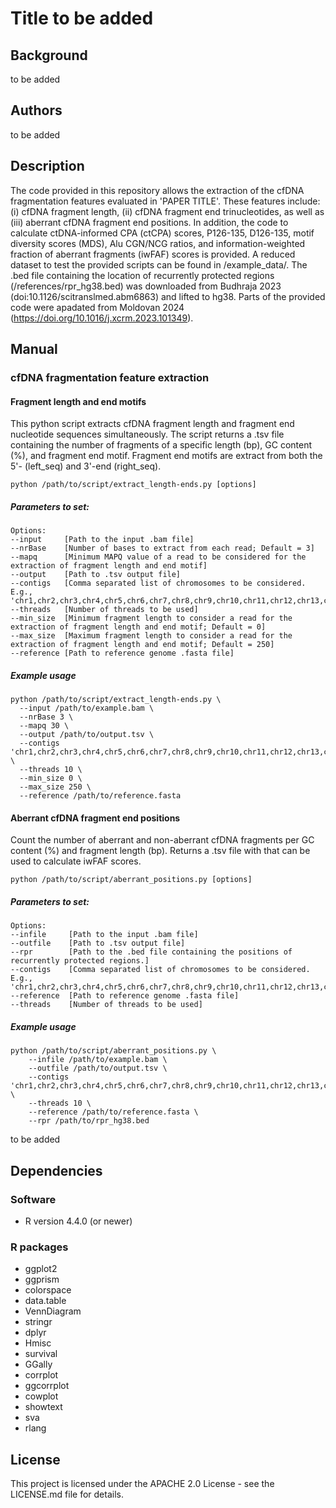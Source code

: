 # Title to be added

## Background
to be added

## Authors
to be added

## Description
The code provided in this repository allows the extraction of the cfDNA fragmentation features evaluated in 'PAPER TITLE'. These features include: (i) cfDNA fragment length, (ii) cfDNA fragment end trinucleotides, as well as (iii) aberrant cfDNA fragment end positions. In addition, the code to calculate ctDNA-informed CPA (ctCPA) scores, P126-135, D126-135, motif diversity scores (MDS), Alu CGN/NCG ratios, and information-weighted fraction of aberrant fragments (iwFAF) scores is provided. A reduced dataset to test the provided scripts can be found in /example_data/. The .bed file containing the location of recurrently protected regions (/references/rpr_hg38.bed) was downloaded from Budhraja 2023 (doi:10.1126/scitranslmed.abm6863) and lifted to hg38. Parts of the provided code were apadated from Moldovan 2024 (https://doi.org/10.1016/j.xcrm.2023.101349).

## Manual
### cfDNA fragmentation feature extraction
#### Fragment length and end motifs
This python script extracts cfDNA fragment length and fragment end nucleotide sequences simultaneously. The script returns a .tsv file containing the number of fragments of a specific length (bp), GC content (%), and fragment end motif. Fragment end motifs are extract from both the 5'- (left_seq) and 3'-end (right_seq).

```
python /path/to/script/extract_length-ends.py [options]
```

##### Parameters to set:
```
Options:
--input     [Path to the input .bam file]
--nrBase    [Number of bases to extract from each read; Default = 3]
--mapq      [Minimum MAPQ value of a read to be considered for the extraction of fragment length and end motif]
--output    [Path to .tsv output file]
--contigs   [Comma separated list of chromosomes to be considered. E.g., 'chr1,chr2,chr3,chr4,chr5,chr6,chr7,chr8,chr9,chr10,chr11,chr12,chr13,chr14,chr15,chr16,chr17,chr18,chr19,chr20,chr21,chr22']
--threads   [Number of threads to be used]
--min_size  [Minimum fragment length to consider a read for the extraction of fragment length and end motif; Default = 0]
--max_size  [Maximum fragment length to consider a read for the extraction of fragment length and end motif; Default = 250]
--reference [Path to reference genome .fasta file]
```

##### Example usage
```
python /path/to/script/extract_length-ends.py \
  --input /path/to/example.bam \
  --nrBase 3 \
  --mapq 30 \
  --output /path/to/output.tsv \
  --contigs 'chr1,chr2,chr3,chr4,chr5,chr6,chr7,chr8,chr9,chr10,chr11,chr12,chr13,chr14,chr15,chr16,chr17,chr18,chr19,chr20,chr21,chr22' \
  --threads 10 \
  --min_size 0 \
  --max_size 250 \
  --reference /path/to/reference.fasta
```

#### Aberrant cfDNA fragment end positions
Count the number of aberrant and non-aberrant cfDNA fragments per GC content (%) and fragment length (bp). Returns a .tsv file with that can be used to calculate iwFAF scores.

```
python /path/to/script/aberrant_positions.py [options]
```

##### Parameters to set:
```
Options:
--infile     [Path to the input .bam file]
--outfile    [Path to .tsv output file]
--rpr        [Path to the .bed file containing the positions of recurrently protected regions.]
--contigs    [Comma separated list of chromosomes to be considered. E.g., 'chr1,chr2,chr3,chr4,chr5,chr6,chr7,chr8,chr9,chr10,chr11,chr12,chr13,chr14,chr15,chr16,chr17,chr18,chr19,chr20,chr21,chr22']
--reference  [Path to reference genome .fasta file]
--threads    [Number of threads to be used]
```

##### Example usage
```
python /path/to/script/aberrant_positions.py \
    --infile /path/to/example.bam \
    --outfile /path/to/output.tsv \
    --contigs 'chr1,chr2,chr3,chr4,chr5,chr6,chr7,chr8,chr9,chr10,chr11,chr12,chr13,chr14,chr15,chr16,chr17,chr18,chr19,chr20,chr21,chr22' \
    --threads 10 \
    --reference /path/to/reference.fasta \
    --rpr /path/to/rpr_hg38.bed
```

to be added

## Dependencies
### Software
- R version 4.4.0 (or newer)

### R packages
- ggplot2
- ggprism
- colorspace
- data.table
- VennDiagram
- stringr
- dplyr
- Hmisc
- survival
- GGally
- corrplot
- ggcorrplot
- cowplot
- showtext
- sva
- rlang


## License
This project is licensed under the APACHE 2.0 License - see the LICENSE.md file for details.
